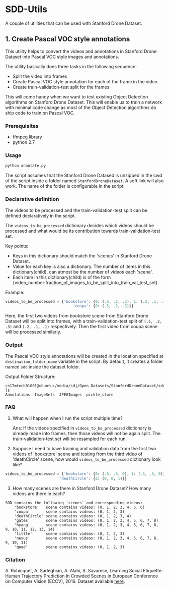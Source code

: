# SDD-Utils
A couple of utilities that can be used with Stanford Drone Dataset.

## 1. Create Pascal VOC style annotations
This utility helps to convert the videos and annotations in Stanford Drone Dataset into Pascal VOC style images and annotations. 

The utility basically does three tasks in the following sequence:
* Split the video into frames
* Create Pascal VOC style annotation for each of the frame in the video
* Create train-validation-test split for the frames

This will come handy when we want to test existing Object Detection algorithms on Stanford Drone Dataset. This will enable us to train a network with minimal code change as most of the Object Detection algorithms do ship code to train on Pascal VOC. 


### Prerequisites
* ffmpeg library
* python 2.7


### Usage
```Python
python annotate.py 
```
The script assumes that the Stanford Drone Datased is unzipped in the cwd of the script inside a folder named `StanfordDroneDataset`. A soft link will also work. The name of the folder is configurable in the script. 


### Declarative definition
The videos to be processed and the train-validation-test split can be defined declaratively in the script. 

The `videos_to_be_processed` dictionary decides which videos should be processed and what would be its contribution towards train-validation-test set.

Key points:
* Keys in this dictionary should match the 'scenes' in Stanford Drone Dataset. 
* Value for each key is also a dictionary. The number of items in this dictionary(child), can atmost be the number of videos each 'scene'.
* Each item in this dictionary(child) is of the form {video_number:fraction_of_images_to_be_split_into_train_val_test_set}

Example:
```Python
videos_to_be_processed = {'bookstore': {0: (.5, .2, .3), 1: (.2, .1, .1)},
                              'coupa': {0: (.5, .2, .3)}}
```
Here, the first two videos from bookstore scene from Stanford Drone Dataset will be split into frames, with a train-validation-test split of `(.5, .2, .3)` and `(.2, .1, .1)` respectively. Then the first video from coupa scene will be processed similarly.


### Output
The Pascal VOC style annotations will be created in the location specified at `destination_folder_name` variable in the script. By default, it creates a folder named `sdd` inside the dataset folder. 

Output Folder Structure:
```Shell
cs17mtech01001@ubuntu:/media/sdj/Open_Datasets/StanfordDroneDataset/sdd$ ls
Annotations  ImageSets  JPEGImages  pickle_store
```


### FAQ

1. What will happen when I run the script multiple time? 

   Ans: If the videos specified in `videos_to_be_processed` dictionary is already made into frames, then those videos will not  be again split. The train-validation-test set will be resampled for each run. 


2. Suppose I need to have training and validation data from the first two videos of 'bookstore' scene and testing from the third video of 'deathCircle' scene, how would `videos_to_be_processed` dictionary look like?
   
```Python
videos_to_be_processed = {'bookstore': {0: (.5, .5, 0), 1: (.5, .5, 0)},
                        'deathCircle': {2: (0, 0, 1)}}
```
3. How many scenes are there in Stanford Drone Dataset? How many videos are there in each?

```Shell
SDD contains the following 'scenes' and corresponding videos:
    'bookstore'   scene contains videos: (0, 1, 2, 3, 4, 5, 6)
    'coupa'       scene contains videos: (0, 1, 2, 3)
    'deathCircle' scene contains videos: (0, 1, 2, 3, 4)
    'gates'       scene contains videos: (0, 1, 2, 3, 4, 5, 6, 7, 8)
    'hyang'       scene contains videos: (0, 1, 2, 3, 4, 5, 6, 7, 8, 9, 10, 11, 12, 13, 14)
    'little'      scene contains videos: (0, 1, 2, 3)
    'nexus'       scene contains videos: (0, 1, 2, 3, 4, 5, 6, 7, 8, 9, 10, 11)
    'quad'        scene contains videos: (0, 1, 2, 3)
```
### Citation
A. Robicquet, A. Sadeghian, A. Alahi, S. Savarese, Learning Social Etiquette: Human Trajectory Prediction In Crowded Scenes in European Conference on Computer Vision (ECCV), 2016.
Dataset available [here](http://cvgl.stanford.edu/projects/uav_data/).
